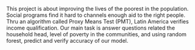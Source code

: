 This project is about improving the lives of the poorest in the population. Social programs find it hard to channels enough aid to the right people. Thru an algorithm called Proxy Means Test (PMT), Latin America verifies income qualification. Our main task is answer questions related the household head, level of poverty in the communities, and using random forest, predict and verify accuracy of our model.
